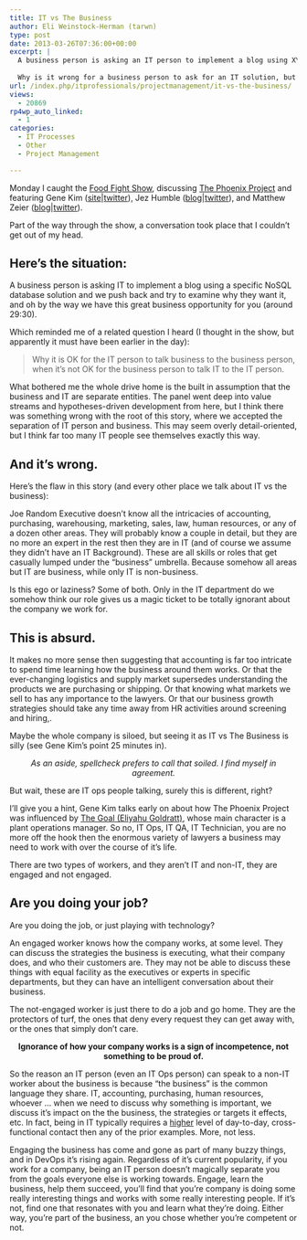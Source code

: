 ```yaml
---
title: IT vs The Business
author: Eli Weinstock-Herman (tarwn)
type: post
date: 2013-03-26T07:36:00+00:00
excerpt: |
  A business person is asking an IT person to implement a blog using XYZ NoSQL database and the IT person pushes back, but by the way here's this business opportunity I thought of.
  
  Why is it wrong for a business person to ask for an IT solution, but OK for an IT person to suggest a business solution?
url: /index.php/itprofessionals/projectmanagement/it-vs-the-business/
views:
  - 20869
rp4wp_auto_linked:
  - 1
categories:
  - IT Processes
  - Other
  - Project Management

---
```

Monday I caught the [Food Fight Show][1], discussing [The Phoenix Project][2] and featuring Gene Kim ([site][3]|[twitter][4]), Jez Humble ([blog][5]|[twitter][6]), and Matthew Zeier ([blog][7]|[twitter][8]). 

Part of the way through the show, a conversation took place that I couldn&#8217;t get out of my head. 

## Here&#8217;s the situation:

A business person is asking IT to implement a blog using a specific NoSQL database solution and we push back and try to examine why they want it, and oh by the way we have this great business opportunity for you (around 29:30). 

Which reminded me of a related question I heard (I thought in the show, but apparently it must have been earlier in the day):

> Why it is OK for the IT person to talk business to the business person, when it&#8217;s not OK for the business person to talk IT to the IT person.

What bothered me the whole drive home is the built in assumption that the business and IT are separate entities. The panel went deep into value streams and hypotheses-driven development from here, but I think there was something wrong with the root of this story, where we accepted the separation of IT person and business. This may seem overly detail-oriented, but I think far too many IT people see themselves exactly this way. 

## And it&#8217;s wrong.

Here&#8217;s the flaw in this story (and every other place we talk about IT vs the business):

Joe Random Executive doesn&#8217;t know all the intricacies of accounting, purchasing, warehousing, marketing, sales, law, human resources, or any of a dozen other areas. They will probably know a couple in detail, but they are no more an expert in the rest then they are in IT (and of course we assume they didn&#8217;t have an IT Background). These are all skills or roles that get casually lumped under the &#8220;business&#8221; umbrella. Because somehow all areas but IT are business, while only IT is non-business.

Is this ego or laziness? Some of both. Only in the IT department do we somehow think our role gives us a magic ticket to be totally ignorant about the company we work for. 

## This is absurd.

It makes no more sense then suggesting that accounting is far too intricate to spend time learning how the business around them works. Or that the ever-changing logistics and supply market supersedes understanding the products we are purchasing or shipping. Or that knowing what markets we sell to has any importance to the lawyers. Or that our business growth strategies should take any time away from HR activities around screening and hiring,.

Maybe the whole company is siloed, but seeing it as IT vs The Business is silly (see Gene Kim&#8217;s point 25 minutes in).

<div style="text-align: center; font-style: italic">
  As an aside, spellcheck prefers to call that soiled. I find myself in agreement.
</div>

But wait, these are IT ops people talking, surely this is different, right? 

I&#8217;ll give you a hint, Gene Kim talks early on about how The Phoenix Project was influenced by [The Goal (Eliyahu Goldratt)][9], whose main character is a plant operations manager. So no, IT Ops, IT QA, IT Technician, you are no more off the hook then the enormous variety of lawyers a business may need to work with over the course of it&#8217;s life.

There are two types of workers, and they aren&#8217;t IT and non-IT, they are engaged and not engaged. 

## Are you doing your job?

Are you doing the job, or just playing with technology?

An engaged worker knows how the company works, at some level. They can discuss the strategies the business is executing, what their company does, and who their customers are. They may not be able to discuss these things with equal facility as the executives or experts in specific departments, but they can have an intelligent conversation about their business. 

The not-engaged worker is just there to do a job and go home. They are the protectors of turf, the ones that deny every request they can get away with, or the ones that simply don&#8217;t care. 

<div style="text-align: center; font-weight: bold;">
  Ignorance of how your company works is a sign of incompetence, not something to be proud of.
</div>

So the reason an IT person (even an IT Ops person) can speak to a non-IT worker about the business is because &#8220;the business&#8221; is the common language they share. IT, accounting, purchasing, human resources, whoever &#8230; when we need to discuss why something is important, we discuss it&#8217;s impact on the the business, the strategies or targets it effects, etc. In fact, being in IT typically requires a <u>higher</u> level of day-to-day, cross-functional contact then any of the prior examples. More, not less.

Engaging the business has come and gone as part of many buzzy things, and in DevOps it&#8217;s rising again. Regardless of it&#8217;s current popularity, if you work for a company, being an IT person doesn&#8217;t magically separate you from the goals everyone else is working towards. Engage, learn the business, help them succeed, you&#8217;ll find that you&#8217;re company is doing some really interesting things and works with some really interesting people. If it&#8217;s not, find one that resonates with you and learn what they&#8217;re doing. Either way, you&#8217;re part of the business, an you chose whether you&#8217;re competent or not.

 [1]: http://foodfightshow.org/
 [2]: http://foodfightshow.org/2013/03/the-phoenix-project.html
 [3]: http://www.realgenekim.me/ "Gene Kim's website"
 [4]: https://twitter.com/RealGeneKim "@realgenekim on twitter"
 [5]: http://jezhumble.net/ "Jez's website"
 [6]: https://twitter.com/jezhumble "@jezhumble on twitter"
 [7]: http://blog.mozilla.org/mrz/ "mrz's Mozilla/Firefox blog"
 [8]: https://twitter.com/mrz "@mrz on twitter"
 [9]: http://en.wikipedia.org/wiki/The_Goal_%28novel%29